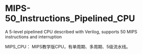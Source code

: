 # MIPS-50_Instructions_Pipelined_CPU
A 5-level pipelined CPU described with Verilog, supports 50 MIPS instructions and interruption

MIPS_CPU：
MIPS教学版CPU，有单周期、多周期、5级流水线。
